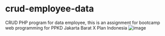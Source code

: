 # crud-employee-data
CRUD PHP program for data employee, this is an assignment for bootcamp web programming for PPKD Jakarta Barat X Plan Indonesia
![image](https://github.com/FarahAzhari/crud-employee-data/assets/116514965/2e9bc565-a915-49b0-9a9b-345b2cfcd332)
